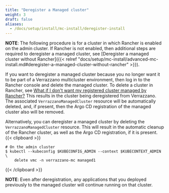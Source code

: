 ```yaml
---
title: "Deregister a Managed cluster"
weight: 3
draft: false
aliases:
  - /docs/setup/install/mc-install/deregister-install
---
```


**NOTE**: The following procedure is for a cluster in which Rancher is enabled on the admin cluster. If Rancher is not enabled, then additional steps are required to deregister a managed cluster, see [Deregister a managed cluster without Rancher]({{< relref "docs/setup/mc-install/advanced-mc-install.md#deregister-a-managed-cluster-without-rancher" >}}).

If you want to deregister a managed cluster because you no longer want it to be part of a Verrazzano multicluster
environment, then  log in to the Rancher console and delete the managed cluster. To delete a cluster in Rancher, see
[What if I don't want my registered cluster managed by Rancher?](https://ranchermanager.docs.rancher.com/faq/rancher-is-no-longer-needed#what-if-i-dont-want-my-registered-cluster-managed-by-rancher)
This results in the cluster being deregistered from Verrazzano. The associated `VerrazzanoManagedCluster` resource
will be automatically deleted, and, if present, then the Argo CD registration of the managed cluster also will be removed.

Alternatively, you can deregister a managed cluster by deleting the `VerrazzanoManagedCluster` resource. This will result
in the automatic cleanup of the Rancher cluster, as well as the Argo CD registration, if it is present.
{{< clipboard >}}
<div class="highlight">

   ```
   # On the admin cluster
   $ kubectl --kubeconfig $KUBECONFIG_ADMIN --context $KUBECONTEXT_ADMIN \
       delete vmc -n verrazzano-mc managed1
   ```

</div>
{{< /clipboard >}}

**NOTE**: Even after deregistration, any applications that you deployed previously to the managed cluster will continue running on that cluster.
